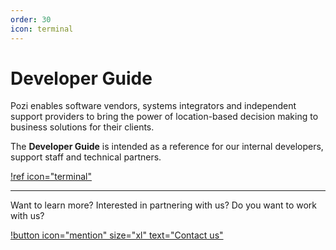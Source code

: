 ```yaml
---
order: 30
icon: terminal
---
```


# Developer Guide

Pozi enables software vendors, systems integrators and independent support providers to bring the power of location-based decision making to business solutions for their clients.

The **Developer Guide** is intended as a reference for our internal developers, support staff and technical partners.

[!ref icon="terminal"](/dev-guide/getting-started/)

---

Want to learn more? Interested in partnering with us? Do you want to work with us?

[!button icon="mention" size="xl" text="Contact us"](/contact/)
